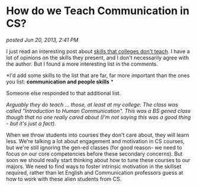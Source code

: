 # How do we Teach Communication in CS?

*posted Jun 20, 2013, 2:41 PM*

I just read an interesting post about [skills that colleges don't teach](http://simpledeveloper.com/important-skills-colleges-never-teach-programmers/). I have a lot of opinions on the skills they present, and I don't necessarily agree with the author. But I found a more interesting list in the comments. 

*I'd add some skills to the list that are far, far more important than the ones you list: **communication and people skills** *


Someone else responded to that additional list. 

*Arguably they do teach ... those, at least at my college: The class was called "Introduction to Human Communication". This was a BS gened class though that no one really cared about (I'm not saying this was a good thing - but it's just a fact).*

When we throw students into courses they don't care about, they will learn less. We're talking a lot about engagement and motivation in CS courses, but we're still ignoring the gen-ed classes (for good reason- we need to focus on our core competencies before these secondary concerns). But soon we should really start thinking about how to tune these courses to our majors. We need to find ways to foster intrinsic motivation in the skillset required, rather than let English and Communication professors guess at how to work with these alien students from CS.   